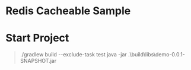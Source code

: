 # Redis Cacheable Sample

# Start Project
> ./gradlew build --exclude-task test
> java -jar .\build\libs\demo-0.0.1-SNAPSHOT.jar